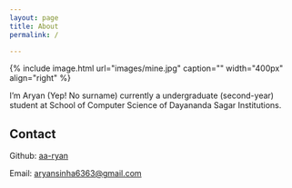 ```yaml
---
layout: page
title: About
permalink: /

---
```


{% include image.html url="images/mine.jpg" caption="" width="400px" align="right" %}

I’m Aryan (Yep! No surname) currently a undergraduate (second-year) student at School of Computer Science of Dayananda Sagar Institutions.


## Contact


Github: [aa-ryan](https://github.com/aa-ryan) <br/>

Email: aryansinha6363@gmail.com
